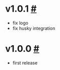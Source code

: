 # v1.0.1 [#](https://github.com/idleberg/vscode-haskell-nsis/releases/tag/v1.0.1)

- fix logo
- fix husky integration

# v1.0.0 [#](https://github.com/idleberg/vscode-haskell-nsis/releases/tag/v1.0.0)

- first release
